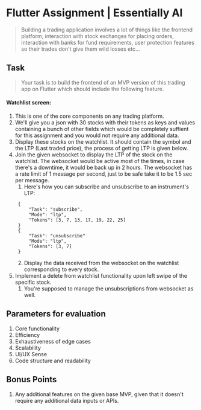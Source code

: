 # Flutter Assignment | Essentially AI

> Building a trading application involves a lot of things like the frontend platform, interaction with stock exchanges for placing orders, interaction with banks for fund requirements, user protection features so their trades don't give them wild losses etc...


## Task

> Your task is to build the frontend of an MVP version of this trading app on Flutter which should include the following feature.

#### Watchlist screen:
1. This is one of the core components on any trading platform.
2. We'll give you a json with 30 stocks with their tokens as keys and values containing a bunch of other fields which would be completely suffient for this assignment and you would not require any additional data.
3. Display these stocks on the watchlist. It should contain the symbol and the LTP (Last traded price), the process of getting LTP is given below.
4. Join the given websocket to display the LTP of the stock on the watchlist. The websocket would be active most of the times, in case there's a downtime, it would be back up in 2 hours. The websocket has a rate limit of 1 message per second, just to be safe take it to be 1.5 sec per message.
   1. Here's how you can subscribe and unsubscribe to an instrument's LTP:
   ```
    {
        "Task": "subscribe",
        "Mode": "ltp",
        "Tokens": [3, 7, 13, 17, 19, 22, 25]
    }
    {
        "Task": "unsubscribe"
        "Mode": "ltp",
        "Tokens": [3, 7]
    }
   ```
   2. Display the data received from the websocket on the watchlist corresponding to every stock.
6. Implement a delete from watchlist functionality upon left swipe of the specific stock.
   1. You're supposed to manage the unsubscriptions from websocket as well.

## Parameters for evaluation
1. Core functionality
2. Efficiency
3. Exhaustiveness of edge cases
4. Scalability
5. UI/UX Sense
6. Code structure and readability


## Bonus Points
1. Any additional features on the given base MVP, given that it doesn't require any additional data inputs or APIs.
